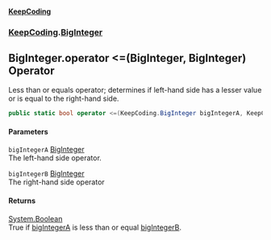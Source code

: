 #### [KeepCoding](index.md 'index')
### [KeepCoding](KeepCoding.md 'KeepCoding').[BigInteger](BigInteger.md 'KeepCoding.BigInteger')
## BigInteger.operator &lt;=(BigInteger, BigInteger) Operator
Less than or equals operator; determines if left-hand side has a lesser value or is equal to the right-hand side.  
```csharp
public static bool operator <=(KeepCoding.BigInteger bigIntegerA, KeepCoding.BigInteger bigIntegerB);
```
#### Parameters
<a name='KeepCoding_BigInteger_op_LessThanOrEqual(KeepCoding_BigInteger_KeepCoding_BigInteger)_bigIntegerA'></a>
`bigIntegerA` [BigInteger](BigInteger.md 'KeepCoding.BigInteger')  
The left-hand side operator.
  
<a name='KeepCoding_BigInteger_op_LessThanOrEqual(KeepCoding_BigInteger_KeepCoding_BigInteger)_bigIntegerB'></a>
`bigIntegerB` [BigInteger](BigInteger.md 'KeepCoding.BigInteger')  
The right-hand side operator
  
#### Returns
[System.Boolean](https://docs.microsoft.com/en-us/dotnet/api/System.Boolean 'System.Boolean')  
True if [bigIntegerA](BigInteger_op_LessThanOrEqual_zeOr33UeyJT8PRebY2m7tQ.md#KeepCoding_BigInteger_op_LessThanOrEqual(KeepCoding_BigInteger_KeepCoding_BigInteger)_bigIntegerA 'KeepCoding.BigInteger.op_LessThanOrEqual(KeepCoding.BigInteger, KeepCoding.BigInteger).bigIntegerA') is less than or equal [bigIntegerB](BigInteger_op_LessThanOrEqual_zeOr33UeyJT8PRebY2m7tQ.md#KeepCoding_BigInteger_op_LessThanOrEqual(KeepCoding_BigInteger_KeepCoding_BigInteger)_bigIntegerB 'KeepCoding.BigInteger.op_LessThanOrEqual(KeepCoding.BigInteger, KeepCoding.BigInteger).bigIntegerB').
